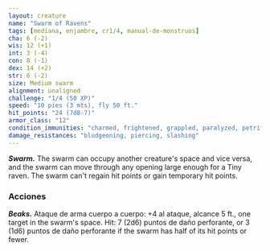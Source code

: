 ```yaml
---
layout: creature
name: "Swarm of Ravens"
tags: [mediana, enjambre, cr1/4, manual-de-monstruos]
cha: 6 (-2)
wis: 12 (+1)
int: 3 (-4)
con: 8 (-1)
dex: 14 (+2)
str: 6 (-2)
size: Medium swarm
alignment: unaligned
challenge: "1/4 (50 XP)"
speed: "10 pies (3 mts), fly 50 ft."
hit_points: "24 (7d8-7)"
armor_class: "12"
condition_immunities: "charmed, frightened, grappled, paralyzed, petrified, prone, restrained, stunned"
damage_resistances: "bludgeoning, piercing, slashing"
---
```


***Swarm.*** The swarm can occupy another creature's space and vice versa, and the swarm can move through any opening large enough for a Tiny raven. The swarm can't regain hit points or gain temporary hit points.

### Acciones

***Beaks.*** Ataque de arma cuerpo a cuerpo: +4 al ataque, alcance 5 ft., one target in the swarm's space. Hit: 7 (2d6) puntos de daño perforante, or 3 (1d6) puntos de daño perforante if the swarm has half of its hit points or fewer.